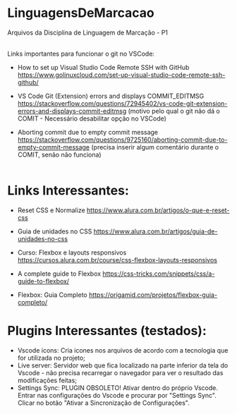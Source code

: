 # LinguagensDeMarcacao
Arquivos da Disciplina de Linguagem de Marcação - P1 <br> <br>

Links importantes para funcionar o git no VSCode:

- How to set up Visual Studio Code Remote SSH with GitHub <br>
https://www.golinuxcloud.com/set-up-visual-studio-code-remote-ssh-github/ <br>

- VS Code Git (Extension) errors and displays COMMIT_EDITMSG <br>
https://stackoverflow.com/questions/72945402/vs-code-git-extension-errors-and-displays-commit-editmsg (motivo pelo qual o git não dá o COMIT - Necessário desabilitar opção no VSCode) <br>

- Aborting commit due to empty commit message <br>
https://stackoverflow.com/questions/9725160/aborting-commit-due-to-empty-commit-message (precisa inserir algum comentário durante o COMIT, senão não funciona) <br> <br>


# Links Interessantes:

- Reset CSS e Normalize
https://www.alura.com.br/artigos/o-que-e-reset-css

- Guia de unidades no CSS
https://www.alura.com.br/artigos/guia-de-unidades-no-css

- Curso: Flexbox e layouts responsivos
https://cursos.alura.com.br/course/css-flexbox-layouts-responsivos

- A complete guide to Flexbox
https://css-tricks.com/snippets/css/a-guide-to-flexbox/

- Flexbox: Guia Completo
https://origamid.com/projetos/flexbox-guia-completo/


# Plugins Interessantes (testados):<br>

- Vscode icons: Cria icones nos arquivos de acordo com a tecnologia que for utilizada no projeto;<br>
- Live server: Servidor web que fica localizado na parte inferior da tela do Vscode - não precisa recarregar o navegador para ver o resultado das modificações feitas;<br>
- Settings Sync: PLUGIN OBSOLETO! Ativar dentro do próprio Vscode. Entrar nas configurações do Vscode e procurar por "Settings Sync". Clicar no botão "Ativar a Sincronização de Configurações".
